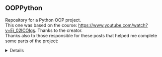 ## OOPPython
Repository for a Python OOP project. <br/>
This one was based on the course: https://www.youtube.com/watch?v=Ej_02ICOIgs. Thanks to the creator. <br/>
Thanks also to those responsible for these posts that helped me complete some parts of the project: <br/>
<details>
https://www.tutorialspoint.com/class-method-vs-static-method-in-python <br/>
https://www.analyticsvidhya.com/blog/2021/08/explore-the-magic-methods-in-python/ <br/>
https://stackoverflow.com/questions/2844516/how-to-filter-a-dictionary-according-to-an-arbitrary-condition-function <br/>
https://favtutor.com/blogs/string-to-dict-python <br/>
https://stackoverflow.com/questions/39491420/python-jsonexpecting-property-name-enclosed-in-double-quotes</details>
